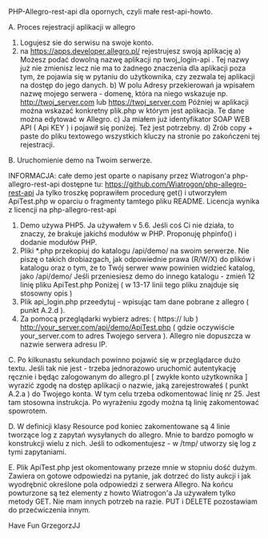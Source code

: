 PHP-Allegro-rest-api dla opornych, czyli małe rest-api-howto.

A. Proces rejestracji aplikacji w allegro

1. Logujesz sie do serwisu na swoje konto.
2. na https://apps.developer.allegro.pl/ rejestrujesz swoją aplikację
   a) Możesz podać dowolną nazwę aplikacji np twoj_login-api . Tej nazwy już nie zmienisz
      lecz nie ma to żadnego znaczenia dla aplikacji poza tym, że pojawia się w pytaniu
      do użytkownika, czy zezwala tej aplikacji na dostęp do jego danych.
   b) W polu Adresy przekierowań ja wpisałem nazwę mojego serwera - domenę,
      która na niego wskazuje np. http://twoj_server.com lub https://twoj_server.com
      Później w aplikacji można wskazać konkretny plik.php w którym jest aplikacja.
      Te dane można edytować w Allegro.
   c) Ja miałem już identyfikator SOAP WEB API ( Api KEY ) i pojawił się poniżej. 
      Też jest potrzebny.
   d) Zrób copy + paste do pliku textowego wszystkich kluczy na stronie po zakończeni
      tej rejestracji.

B. Uruchomienie demo na Twoim serwerze.


INFORMACJA: całe demo jest oparte o napisany przez Wiatrogon'a php-allegro-rest-api 
dostępne tu: https://github.com/Wiatrogon/php-allegro-rest-api
Ja tylko troszkę poprawiłem procedurę get() i utworzyłem ApiTest.php w oparciu
o fragmenty tamtego pliku README.
Licencja wynika z licencji na php-allegro-rest-api


1. Demo używa PHP5. Ja używałem v 5.6. Jeśli coś Ci nie działa, to znaczy,
   że brakuje jakichś modułów w PHP. Proponuję phpinfo() i dodanie modułów
   PHP.
2. Pliki *.php przekopiuj do katalogu /api/demo/ na swoim serwerze. Nie piszę
   o takich drobiazgach, jak odpowiednie prawa (R/W/X) do plików i katalogu oraz
   o tym, że to Twój serwer www powinien widzieć katalog, jako /api/demo/
   Jeśli przeniesiesz demo do innego katalogu - zmień 12 linię pliku ApiTest.php
   Poniżej ( w 13-17 linii tego pliku znajduje się stosowny opis )
3. Plik api_login.php przeedytuj - wpisując tam dane pobrane z allegro ( punkt A.2.d ).
4. Za pomocą przeglądarki wybierz adres: ( https:// lub ) http://your_server.com/api/demo/ApiTest.php
   ( gdzie oczywiście your_server.com to adres Twojego servera ).
   Allegro nie dopuszcza w nazwie serwera adresu IP.

C. Po kilkunastu sekundach powinno pojawić się w przeglądarce dużo textu.
   Jeśli tak nie jest - trzeba jednorazowo uruchomić autentykację ręcznie i będąc 
   zalogowanym do allegro.pl [ zwykłe konto użytkownika ] wyrazić zgodę na dostęp
   aplikacji o nazwie, jaką zarejestrowałeś ( punkt A.2.a ) do Twojego konta.
   W tym celu trzeba odkomentować linię nr 25. Jest tam stosowna instrukcja.
   Po wyrażeniu zgody można tą linię zakomentować spowrotem.

D. W definicji klasy Resource pod koniec zakomentowane są 4 linie tworzące log z zapytań
   wysyłanych do allegro. Mnie to bardzo pomogło w konstrukcji wielu z nich. Jeśli to 
   odkomentujesz - w /tmp/ utworzy się log z tymi zapytaniami.

E. Plik ApiTest.php jest okomentowany przeze mnie w stopniu dość dużym. Zawiera on
   gotowe odpowiedzi na pytanie, jak dotrzeć do listy aukcji i jak wyodrębnić określone
   pola odpowiedzi z serwera Allegro. Na końcu powturzone są też elementy z howto 
   Wiatrogon'a Ja używałem tylko metody GET. Nie mam innych potrzeb na razie. PUT i DELETE
   pozostawiam do przećwiczenia innym.

Have Fun
GrzegorzJJ
